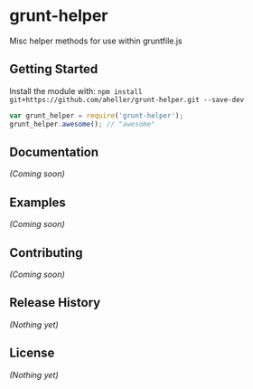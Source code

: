 # grunt-helper

Misc helper methods for use within gruntfile.js

## Getting Started
Install the module with: `npm install git+https://github.com/aheller/grunt-helper.git --save-dev`

```javascript
var grunt_helper = require('grunt-helper');
grunt_helper.awesome(); // "awesome"
```

## Documentation
_(Coming soon)_

## Examples
_(Coming soon)_

## Contributing
_(Coming soon)_

## Release History
_(Nothing yet)_

## License
_(Nothing yet)_
